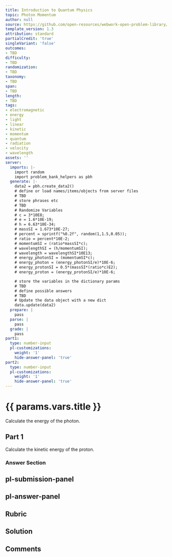 ```yaml
---
title: Introduction to Quantum Physics
topic: Photon Momentum
author: null
source: https://github.com/open-resources/webwork-open-problem-library/tree/master/Contrib/BrockPhysics/College_Physics_Urone/29.Introduction_to_Quantum_Physics/29-04.Photon_Momentum/NU_U17_29_04_007.pg
template_version: 1.3
attribution: standard
partialCredit: 'true'
singleVariant: 'false'
outcomes:
- TBD
difficulty:
- TBD
randomization:
- TBD
taxonomy:
- TBD
span:
- TBD
length:
- TBD
tags:
- electromagnetic
- energy
- light
- linear
- kinetic
- momentum
- quantum
- radiation
- velocity
- wavelength
assets: ''
server:
  imports: |-
    import random
    import problem_bank_helpers as pbh
  generate: |-
    data2 = pbh.create_data2()
    # define or load names/items/objects from server files
    # TBD
    # store phrases etc
    # TBD
    # Randomize Variables
    # c = 3*10E8;
    # e = 1.6*10E-19;
    # h = 6.63*10E-34;
    # massSI = 1.673*10E-27;
    # percent = sprintf("%0.2f", random(1,1.5,0.05));
    # ratio = percent*10E-2;
    # momentumSI = (ratio*massSI*c);
    # wavelengthSI = (h/momentumSI);
    # wavelength = wavelengthSI*10E13;
    # energy_photonSI = (momentumSI*c);
    # energy_photon = (energy_photonSI/e)*10E-6;
    # energy_protonSI = 0.5*(massSI*(ratio*c)E2);
    # energy_proton = (energy_protonSI/e)*10E-6;

    # store the variables in the dictionary params
    # TBD
    # define possible answers
    # TBD
    # Update the data object with a new dict
    data.update(data2)
  prepare: |
    pass
  parse: |
    pass
  grade: |
    pass
part1:
  type: number-input
  pl-customizations:
    weight: '1'
    hide-answer-panel: 'true'
part2:
  type: number-input
  pl-customizations:
    weight: '1'
    hide-answer-panel: 'true'
---
```


# {{ params.vars.title }} 


Calculate the energy of the photon.

## Part 1 
Calculate the kinetic energy of the proton. 


 ### Answer Section


## pl-submission-panel 


## pl-answer-panel 


## Rubric 


## Solution 


## Comments 


